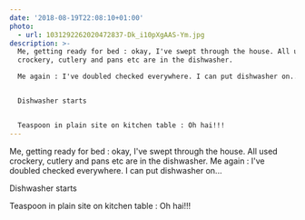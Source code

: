 ```yaml
---
date: '2018-08-19T22:08:10+01:00'
photo:
  - url: 1031292262020472837-Dk_i10pXgAAS-Ym.jpg
description: >-
  Me, getting ready for bed : okay, I've swept through the house. All used
  crockery, cutlery and pans etc are in the dishwasher.

  Me again : I've doubled checked everywhere. I can put dishwasher on...


  Dishwasher starts


  Teaspoon in plain site on kitchen table : Oh hai!!!
---
```

Me, getting ready for bed : okay, I've swept through the house. All used crockery, cutlery and pans etc are in the dishwasher.
Me again : I've doubled checked everywhere. I can put dishwasher on...

Dishwasher starts

Teaspoon in plain site on kitchen table : Oh hai!!! 
